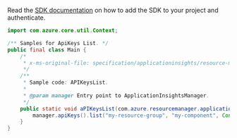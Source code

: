 Read the [SDK documentation](https://github.com/Azure/azure-sdk-for-java/blob/azure-resourcemanager-applicationinsights_1.0.0-beta.2/sdk/applicationinsights/azure-resourcemanager-applicationinsights/README.md) on how to add the SDK to your project and authenticate.

```java
import com.azure.core.util.Context;

/** Samples for ApiKeys List. */
public final class Main {
    /*
     * x-ms-original-file: specification/applicationinsights/resource-manager/Microsoft.Insights/stable/2015-05-01/examples/APIKeysList.json
     */
    /**
     * Sample code: APIKeysList.
     *
     * @param manager Entry point to ApplicationInsightsManager.
     */
    public static void aPIKeysList(com.azure.resourcemanager.applicationinsights.ApplicationInsightsManager manager) {
        manager.apiKeys().list("my-resource-group", "my-component", Context.NONE);
    }
}
```
